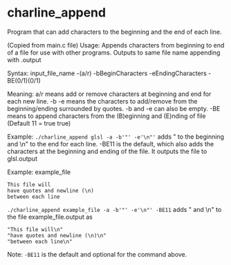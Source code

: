 # charline_append
Program that can add characters to the beginning and the end of each line.

(Copied from main.c file)
Usage: Appends characters from beginning to end of a file for use with other programs.
Outputs to same file name appending with .output

Syntax: input_file_name -(a/r) -bBeginCharacters -eEndingCharacters -BE(0/1)(0/1)

Meaning: a/r means add or remove characters at beginning and end for each new line.
-b -e means the characters to add/remove from the beginning/ending surrounded by quotes.
-b and -e can also be empty. -BE means to append characters from the (B)eginning and (E)nding of file (Default 11 = true true)

Example: `./charline_append glsl -a -b'"' -e'\n"'` adds \" to the beginning and \n" to the end for each line.
-BE11 is the default, which also adds the characters at the beginning and ending of the file. It outputs the file to glsl.output

Example: example_file

    This file will
    have quotes and newline (\n)
    between each line


`./charline_append example_file -a -b'"' -e'\n"' -BE11` adds " and \n" to the file example_file.output as

    "This file will\n"
    "have quotes and newline (\n)\n"
    "between each line\n"

Note: `-BE11` is the default and optional for the command above.